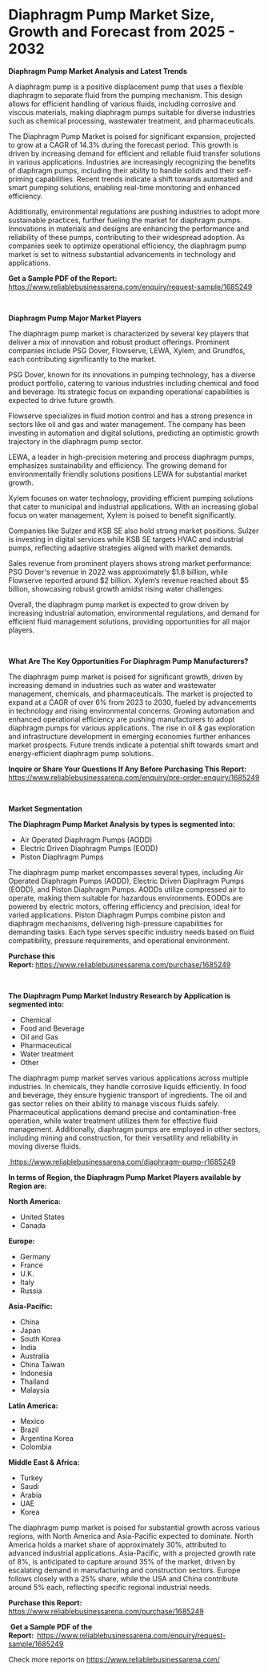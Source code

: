 <p><h1>Diaphragm Pump Market Size, Growth and Forecast from 2025 - 2032</h1></p><p><strong>Diaphragm Pump Market Analysis and Latest Trends</strong></p>
<p><p>A diaphragm pump is a positive displacement pump that uses a flexible diaphragm to separate fluid from the pumping mechanism. This design allows for efficient handling of various fluids, including corrosive and viscous materials, making diaphragm pumps suitable for diverse industries such as chemical processing, wastewater treatment, and pharmaceuticals.</p><p>The Diaphragm Pump Market is poised for significant expansion, projected to grow at a CAGR of 14.3% during the forecast period. This growth is driven by increasing demand for efficient and reliable fluid transfer solutions in various applications. Industries are increasingly recognizing the benefits of diaphragm pumps, including their ability to handle solids and their self-priming capabilities. Recent trends indicate a shift towards automated and smart pumping solutions, enabling real-time monitoring and enhanced efficiency.</p><p>Additionally, environmental regulations are pushing industries to adopt more sustainable practices, further fueling the market for diaphragm pumps. Innovations in materials and designs are enhancing the performance and reliability of these pumps, contributing to their widespread adoption. As companies seek to optimize operational efficiency, the diaphragm pump market is set to witness substantial advancements in technology and applications.</p></p>
<p><strong>Get a Sample PDF of the Report:&nbsp;</strong> <a href="https://www.reliablebusinessarena.com/enquiry/request-sample/1685249?utm_campaign=1990&utm_medium=2&utm_source=Github&utm_content=ia&utm_term=18022025&utm_id=diaphragm-pump">https://www.reliablebusinessarena.com/enquiry/request-sample/1685249</a></p>
<p>&nbsp;</p>
<p><strong>Diaphragm Pump Major Market Players</strong></p>
<p><p>The diaphragm pump market is characterized by several key players that deliver a mix of innovation and robust product offerings. Prominent companies include PSG Dover, Flowserve, LEWA, Xylem, and Grundfos, each contributing significantly to the market.</p><p>PSG Dover, known for its innovations in pumping technology, has a diverse product portfolio, catering to various industries including chemical and food and beverage. Its strategic focus on expanding operational capabilities is expected to drive future growth.</p><p>Flowserve specializes in fluid motion control and has a strong presence in sectors like oil and gas and water management. The company has been investing in automation and digital solutions, predicting an optimistic growth trajectory in the diaphragm pump sector.</p><p>LEWA, a leader in high-precision metering and process diaphragm pumps, emphasizes sustainability and efficiency. The growing demand for environmentally friendly solutions positions LEWA for substantial market growth.</p><p>Xylem focuses on water technology, providing efficient pumping solutions that cater to municipal and industrial applications. With an increasing global focus on water management, Xylem is poised to benefit significantly.</p><p>Companies like Sulzer and KSB SE also hold strong market positions. Sulzer is investing in digital services while KSB SE targets HVAC and industrial pumps, reflecting adaptive strategies aligned with market demands.</p><p>Sales revenue from prominent players shows strong market performance: PSG Dover's revenue in 2022 was approximately $1.8 billion, while Flowserve reported around $2 billion. Xylem’s revenue reached about $5 billion, showcasing robust growth amidst rising water challenges.</p><p>Overall, the diaphragm pump market is expected to grow driven by increasing industrial automation, environmental regulations, and demand for efficient fluid management solutions, providing opportunities for all major players.</p></p>
<p>&nbsp;</p>
<p><strong>What Are The Key Opportunities For Diaphragm Pump Manufacturers?</strong></p>
<p><p>The diaphragm pump market is poised for significant growth, driven by increasing demand in industries such as water and wastewater management, chemicals, and pharmaceuticals. The market is projected to expand at a CAGR of over 6% from 2023 to 2030, fueled by advancements in technology and rising environmental concerns. Growing automation and enhanced operational efficiency are pushing manufacturers to adopt diaphragm pumps for various applications. The rise in oil & gas exploration and infrastructure development in emerging economies further enhances market prospects. Future trends indicate a potential shift towards smart and energy-efficient diaphragm pump solutions.</p></p>
<p><strong>Inquire or Share Your Questions If Any Before Purchasing This Report:</strong> <a href="https://www.reliablebusinessarena.com/enquiry/pre-order-enquiry/1685249?utm_campaign=1990&utm_medium=2&utm_source=Github&utm_content=ia&utm_term=18022025&utm_id=diaphragm-pump">https://www.reliablebusinessarena.com/enquiry/pre-order-enquiry/1685249</a></p>
<p>&nbsp;</p>
<p><strong>Market Segmentation</strong></p>
<p><strong>The Diaphragm Pump Market Analysis by types is segmented into:</strong></p>
<p><ul><li>Air Operated Diaphragm Pumps (AODD)</li><li>Electric Driven Diaphragm Pumps (EODD)</li><li>Piston Diaphragm Pumps</li></ul></p>
<p><p>The diaphragm pump market encompasses several types, including Air Operated Diaphragm Pumps (AODD), Electric Driven Diaphragm Pumps (EODD), and Piston Diaphragm Pumps. AODDs utilize compressed air to operate, making them suitable for hazardous environments. EODDs are powered by electric motors, offering efficiency and precision, ideal for varied applications. Piston Diaphragm Pumps combine piston and diaphragm mechanisms, delivering high-pressure capabilities for demanding tasks. Each type serves specific industry needs based on fluid compatibility, pressure requirements, and operational environment.</p></p>
<p><strong>Purchase this Report:&nbsp;</strong><a href="https://www.reliablebusinessarena.com/purchase/1685249?utm_campaign=1990&utm_medium=2&utm_source=Github&utm_content=ia&utm_term=18022025&utm_id=diaphragm-pump">https://www.reliablebusinessarena.com/purchase/1685249</a></p>
<p>&nbsp;</p>
<p><strong>The Diaphragm Pump Market Industry Research by Application is segmented into:</strong></p>
<p><ul><li>Chemical</li><li>Food and Beverage</li><li>Oil and Gas</li><li>Pharmaceutical</li><li>Water treatment</li><li>Other</li></ul></p>
<p><p>The diaphragm pump market serves various applications across multiple industries. In chemicals, they handle corrosive liquids efficiently. In food and beverage, they ensure hygienic transport of ingredients. The oil and gas sector relies on their ability to manage viscous fluids safely. Pharmaceutical applications demand precise and contamination-free operation, while water treatment utilizes them for effective fluid management. Additionally, diaphragm pumps are employed in other sectors, including mining and construction, for their versatility and reliability in moving diverse fluids.</p></p>
<p><a href="https://www.reliablebusinessarena.com/diaphragm-pump-r1685249?utm_campaign=1990&utm_medium=2&utm_source=Github&utm_content=ia&utm_term=18022025&utm_id=diaphragm-pump">&nbsp;https://www.reliablebusinessarena.com/diaphragm-pump-r1685249</a></p>
<p><strong>In terms of Region, the Diaphragm Pump Market Players available by Region are:</strong></p>
<p>
    <p> <strong> North America: </strong>
        <ul>
            <li>United States</li>
            <li>Canada</li>
        </ul>
        </p> 
    <p> <strong> Europe: </strong>
        <ul>
            <li>Germany</li>
            <li>France</li>
            <li>U.K.</li>
            <li>Italy</li>
            <li>Russia</li>
        </ul>
        </p> 
    <p> <strong> Asia-Pacific: </strong>
        <ul>
            <li>China</li>
            <li>Japan</li>
            <li>South Korea</li>
            <li>India</li>
            <li>Australia</li>
            <li>China Taiwan</li>
            <li>Indonesia</li>
            <li>Thailand</li>
            <li>Malaysia</li>
        </ul>
        </p> 
    <p> <strong> Latin America: </strong>
        <ul>
            <li>Mexico</li>
            <li>Brazil</li>
            <li>Argentina Korea</li>
            <li>Colombia</li>
        </ul>
        </p> 
    <p> <strong> Middle East & Africa: </strong>
        <ul>
            <li>Turkey</li>
            <li>Saudi</li>
            <li>Arabia</li>
            <li>UAE</li>
            <li>Korea</li>
        </ul>
    </p>
    </p>
<p><p>The diaphragm pump market is poised for substantial growth across various regions, with North America and Asia-Pacific expected to dominate. North America holds a market share of approximately 30%, attributed to advanced industrial applications. Asia-Pacific, with a projected growth rate of 8%, is anticipated to capture around 35% of the market, driven by escalating demand in manufacturing and construction sectors. Europe follows closely with a 25% share, while the USA and China contribute around 5% each, reflecting specific regional industrial needs.</p></p>
<p><strong>Purchase this Report: </strong><a href="https://www.reliablebusinessarena.com/purchase/1685249?utm_campaign=1990&utm_medium=2&utm_source=Github&utm_content=ia&utm_term=18022025&utm_id=diaphragm-pump">https://www.reliablebusinessarena.com/purchase/1685249</a></p>
<p>&nbsp;<strong>Get a Sample PDF of the Report:&nbsp;&nbsp;</strong><a href="https://www.reliablebusinessarena.com/enquiry/request-sample/1685249?utm_campaign=1990&utm_medium=2&utm_source=Github&utm_content=ia&utm_term=18022025&utm_id=diaphragm-pump">https://www.reliablebusinessarena.com/enquiry/request-sample/1685249</a></p>
<p><strong></strong></p>
<p>Check more reports on <a href="https://www.reliablebusinessarena.com/?utm_campaign=1990&utm_medium=2&utm_source=Github&utm_content=ia&utm_term=18022025&utm_id=diaphragm-pump">https://www.reliablebusinessarena.com/</a></p>
